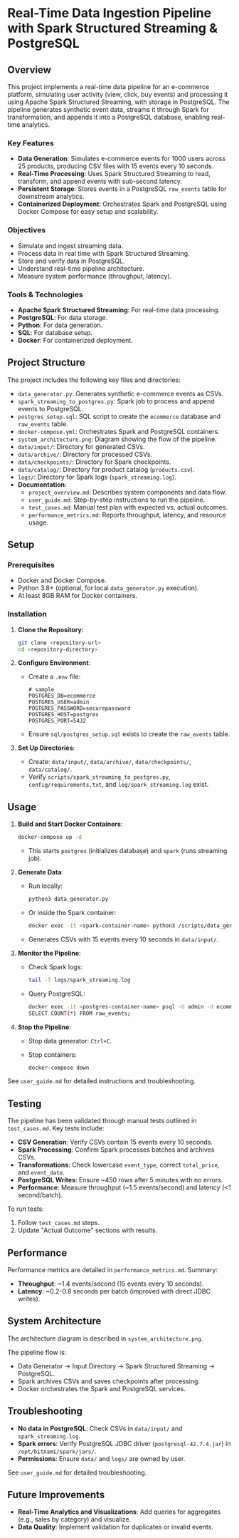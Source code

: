 # Real-Time Data Ingestion Pipeline with Spark Structured Streaming & PostgreSQL

## Overview

This project implements a real-time data pipeline for an e-commerce platform, simulating user activity (view, click, buy events) and processing it using Apache Spark Structured Streaming, with storage in PostgreSQL. The pipeline generates synthetic event data, streams it through Spark for transformation, and appends it into a PostgreSQL database, enabling real-time analytics.

### Key Features

- **Data Generation**: Simulates e-commerce events for 1000 users across 25 products, producing CSV files with 15 events every 10 seconds.
- **Real-Time Processing**: Uses Spark Structured Streaming to read, transform, and append events with sub-second latency.
- **Persistent Storage**: Stores events in a PostgreSQL `raw_events` table for downstream analytics.
- **Containerized Deployment**: Orchestrates Spark and PostgreSQL using Docker Compose for easy setup and scalability.

### Objectives

- Simulate and ingest streaming data.
- Process data in real time with Spark Structured Streaming.
- Store and verify data in PostgreSQL.
- Understand real-time pipeline architecture.
- Measure system performance (throughput, latency).

### Tools & Technologies

- **Apache Spark Structured Streaming**: For real-time data processing.
- **PostgreSQL**: For data storage.
- **Python**: For data generation.
- **SQL**: For database setup.
- **Docker**: For containerized deployment.

## Project Structure

The project includes the following key files and directories:

- `data_generator.py`: Generates synthetic e-commerce events as CSVs.
- `spark_streaming_to_postgres.py`: Spark job to process and append events to PostgreSQL.
- `postgres_setup.sql`: SQL script to create the `ecommerce` database and `raw_events` table.
- `docker-compose.yml`: Orchestrates Spark and PostgreSQL containers.
- `system_architecture.png`: Diagram showing the flow of the pipeline.
- `data/input/`: Directory for generated CSVs.
- `data/archive/`: Directory for processed CSVs.
- `data/checkpoints/`: Directory for Spark checkpoints.
- `data/catalog/`: Directory for product catalog (`products.csv`).
- `logs/`: Directory for Spark logs (`spark_streaming.log`).
- **Documentation**:
  - `project_overview.md`: Describes system components and data flow.
  - `user_guide.md`: Step-by-step instructions to run the pipeline.
  - `test_cases.md`: Manual test plan with expected vs. actual outcomes.
  - `performance_metrics.md`: Reports throughput, latency, and resource usage.

## Setup

### Prerequisites

- Docker and Docker Compose.
- Python 3.8+ (optional, for local `data_generator.py` execution).
- At least 8GB RAM for Docker containers.

### Installation

1. **Clone the Repository**:

   ```bash
   git clone <repository-url>
   cd <repository-directory>
   ```

2. **Configure Environment**:

   - Create a `.env` file:

     ```
     # sample
     POSTGRES_DB=ecommerce
     POSTGRES_USER=admin
     POSTGRES_PASSWORD=securepassword
     POSTGRES_HOST=postgres
     POSTGRES_PORT=5432
     ```

   - Ensure `sql/postgres_setup.sql` exists to create the `raw_events` table.

3. **Set Up Directories**:

   - Create: `data/input/`, `data/archive/`, `data/checkpoints/`, `data/catalog/`.
   - Verify `scripts/spark_streaming_to_postgres.py`, `config/requirements.txt`, and `log/spark_streaming.log` exist.

## Usage

1. **Build and Start Docker Containers**:

   ```bash
   docker-compose up -d
   ```

   - This starts `postgres` (initializes database) and `spark` (runs streaming job).

2. **Generate Data**:

   - Run locally:

     ```bash
     python3 data_generator.py
     ```

   - Or inside the Spark container:

     ```bash
     docker exec -it <spark-container-name> python3 /scripts/data_generator.py
     ```

   - Generates CSVs with 15 events every 10 seconds in `data/input/`.

3. **Monitor the Pipeline**:

   - Check Spark logs:

     ```bash
     tail -f logs/spark_streaming.log
     ```

   - Query PostgreSQL:

     ```bash
     docker exec -it <postgres-container-name> psql -U admin -d ecommerce
     SELECT COUNT(*) FROM raw_events;
     ```

4. **Stop the Pipeline**:

   - Stop data generator: `Ctrl+C`.
   - Stop containers:

     ```bash
     docker-compose down
     ```

See `user_guide.md` for detailed instructions and troubleshooting.

## Testing

The pipeline has been validated through manual tests outlined in `test_cases.md`. Key tests include:

- **CSV Generation**: Verify CSVs contain 15 events every 10 seconds.
- **Spark Processing**: Confirm Spark processes batches and archives CSVs.
- **Transformations**: Check lowercase `event_type`, correct `total_price`, and `event_date`.
- **PostgreSQL Writes**: Ensure \~450 rows after 5 minutes with no errors.
- **Performance**: Measure throughput (\~1.5 events/second) and latency (&lt;1 second/batch).

To run tests:

1. Follow `test_cases.md` steps.
2. Update "Actual Outcome" sections with results.

## Performance

Performance metrics are detailed in `performance_metrics.md`. Summary:

- **Throughput**: \~1.4 events/second (15 events every 10 seconds).
- **Latency**: \~0.2-0.8 seconds per batch (improved with direct JDBC writes).

## System Architecture

The architecture diagram is described in `system_architecture.png`.

The pipeline flow is:

- Data Generator → Input Directory → Spark Structured Streaming → PostgreSQL.
- Spark archives CSVs and saves checkpoints after processing.
- Docker orchestrates the Spark and PostgreSQL services.

## Troubleshooting

- **No data in PostgreSQL**: Check CSVs in `data/input/` and `spark_streaming.log`.
- **Spark errors**: Verify PostgreSQL JDBC driver (`postgresql-42.7.4.jar`) in `/opt/bitnami/spark/jars/`.
- **Permissions**: Ensure `data/` and `logs/` are owned by user.

See `user_guide.md` for detailed troubleshooting.

## Future Improvements

- **Real-Time Analytics and Visualizations**: Add queries for aggregates (e.g., sales by category) and visualize.
- **Data Quality**: Implement validation for duplicates or invalid events.
